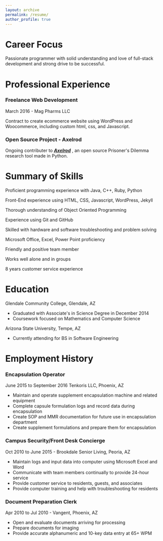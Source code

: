 ```yaml
---
layout: archive
permalink: /resume/
author_profile: true
---
```

# Career Focus
Passionate programmer with solid understanding and love of full-stack development and strong drive to be successful.

# Professional Experience

### Freelance Web Development
March 2016 - Mag Pharms LLC

Contract to create ecommerce website using WordPress and Woocommerce,
including custom html, css, and Javascript.

### Open Source Project - Axelrod

Ongoing contributer to __*[Axelrod](https://github.com/Axelrod-Python/Axelrod)*__ , an open source Prisoner's Dilemma research tool made in Python.

# Summary of Skills
Proficient programming experience with Java, C++, Ruby, Python

Front-End experience using HTML, CSS, Javascript, WordPress, Jekyll

Thorough understanding of Object Oriented Programming

Experience using Git and GitHub

Skilled with hardware and software troubleshooting and problem solving

Microsoft Office, Excel, Power Point proficiency

Friendly and positive team member

Works well alone and in groups

8 years customer service experience


# Education
Glendale Community College, Glendale, AZ

* Graduated with Associate's in Science Degree in December 2014
* Coursework focused on Mathematics and Computer Science

Arizona State University, Tempe, AZ
* Currently attending for BS in Software Engineering

# Employment History

### Encapsulation Operator
June 2015 to September 2016 Tenkoris LLC, Phoenix, AZ

* Maintain and operate supplement encapsulation machine and related equipment
* Complete capsule formulation logs and record data during encapsulation
* Create SOP and MMR documentation for future use in encapsulation department
* Create supplement formulations and prepare them for encapsulation

### Campus Security/Front Desk Concierge
Oct 2010 to June 2015 - Brookdale Senior Living, Peoria, AZ

* Maintain logs and input data into computer using Microsoft Excel and Word
* Communicate with team members continually to provide 24-hour service
* Provide customer service to residents, guests, and associates
* Provide computer training and help with troubleshooting for residents

### Document Preparation Clerk
Apr 2010 to Jul 2010 - Vangent, Phoenix, AZ

* Open and evaluate documents arriving for processing
* Prepare documents for imaging
* Provide accurate alphanumeric and 10-key data entry at 65+ WPM
